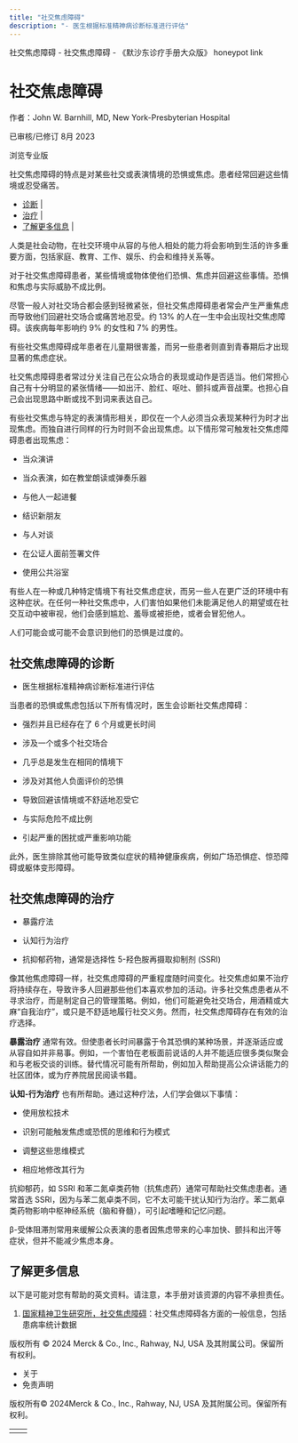 ```yaml
---
title: "社交焦虑障碍"
description: "- 医生根据标准精神病诊断标准进行评估"
---
```


﻿社交焦虑障碍 \- 社交焦虑障碍 \- 《默沙东诊疗手册大众版》 honeypot link

# 社交焦虑障碍

作者：John W. Barnhill, MD, New York-Presbyterian Hospital

已审核/已修订 8月 2023

浏览专业版

社交焦虑障碍的特点是对某些社交或表演情境的恐惧或焦虑。患者经常回避这些情境或忍受痛苦。

- [诊断](#诊断_v26234109_zh) \|
- [治疗](#治疗_v26234134_zh) \|
- [了解更多信息](#了解更多信息_v48017498_zh) \|

人类是社会动物，在社交环境中从容的与他人相处的能力将会影响到生活的许多重要方面，包括家庭、教育、工作、娱乐、约会和维持关系等。

对于社交焦虑障碍患者，某些情境或物体使他们恐惧、焦虑并回避这些事情。恐惧和焦虑与实际威胁不成比例。

尽管一般人对社交场合都会感到轻微紧张，但社交焦虑障碍患者常会产生严重焦虑而导致他们回避社交场合或痛苦地忍受。约 13% 的人在一生中会出现社交焦虑障碍。该疾病每年影响约 9% 的女性和 7% 的男性。

有些社交焦虑障碍成年患者在儿童期很害羞，而另一些患者则直到青春期后才出现显著的焦虑症状。

社交焦虑障碍患者常过分关注自己在公众场合的表现或动作是否适当。他们常担心自己有十分明显的紧张情绪——如出汗、脸红、呕吐、颤抖或声音战栗。也担心自己会出现思路中断或找不到词来表达自己。

有些社交焦虑与特定的表演情形相关，即仅在一个人必须当众表现某种行为时才出现焦虑。而独自进行同样的行为时则不会出现焦虑。以下情形常可触发社交焦虑障碍患者出现焦虑：

- 当众演讲

- 当众表演，如在教堂朗读或弹奏乐器

- 与他人一起进餐

- 结识新朋友

- 与人对谈

- 在公证人面前签署文件

- 使用公共浴室


有些人在一种或几种特定情境下有社交焦虑症状，而另一些人在更广泛的环境中有这种症状。在任何一种社交焦虑中，人们害怕如果他们未能满足他人的期望或在社交互动中被审视，他们会感到尴尬、羞辱或被拒绝，或者会冒犯他人。

人们可能会或可能不会意识到他们的恐惧是过度的。

## 社交焦虑障碍的诊断

- 医生根据标准精神病诊断标准进行评估


当患者的恐惧或焦虑包括以下所有情况时，医生会诊断社交焦虑障碍：

- 强烈并且已经存在了 6 个月或更长时间

- 涉及一个或多个社交场合

- 几乎总是发生在相同的情境下

- 涉及对其他人负面评价的恐惧

- 导致回避该情境或不舒适地忍受它

- 与实际危险不成比例

- 引起严重的困扰或严重影响功能


此外，医生排除其他可能导致类似症状的精神健康疾病，例如广场恐惧症、惊恐障碍或躯体变形障碍。

## 社交焦虑障碍的治疗

- 暴露疗法

- 认知行为治疗

- 抗抑郁药物，通常是选择性 5-羟色胺再摄取抑制剂 (SSRI)


像其他焦虑障碍一样，社交焦虑障碍的严重程度随时间变化。社交焦虑如果不治疗将持续存在，导致许多人回避那些他们本喜欢参加的活动。许多社交焦虑患者从不寻求治疗，而是制定自己的管理策略。例如，他们可能避免社交场合，用酒精或大麻“自我治疗”，或只是不舒适地履行社交义务。然而，社交焦虑障碍存在有效的治疗选择。

**暴露治疗** 通常有效。但使患者长时间暴露于令其恐惧的某种场景，并逐渐适应或从容自如并非易事。例如，一个害怕在老板面前说话的人并不能适应很多类似聚会和与老板交谈的训练。替代情况可能有所帮助，例如加入帮助提高公众讲话能力的社区团体，或为疗养院居民阅读书籍。

**认知-行为治疗** 也有所帮助。通过这种疗法，人们学会做以下事情：

- 使用放松技术

- 识别可能触发焦虑或恐慌的思维和行为模式

- 调整这些思维模式

- 相应地修改其行为


抗抑郁药，如 SSRI 和苯二氮卓类药物（抗焦虑药）通常可帮助社交焦虑患者。通常首选 SSRI，因为与苯二氮卓类不同，它不太可能干扰认知行为治疗。苯二氮卓类药物影响中枢神经系统（脑和脊髓），可引起嗜睡和记忆问题。

β-受体阻滞剂常用来缓解公众表演的患者因焦虑带来的心率加快、颤抖和出汗等症状，但并不能减少焦虑本身。

## 了解更多信息

以下是可能对您有帮助的英文资料。请注意，本手册对该资源的内容不承担责任。

1. [国家精神卫生研究所，社交焦虑障碍](https://www.nimh.nih.gov/health/statistics/social-anxiety-disorder.shtml)：社交焦虑障碍各方面的一般信息，包括患病率统计数据




版权所有 © 2024
Merck & Co., Inc., Rahway, NJ, USA 及其附属公司。保留所有权利。

- 关于
- 免责声明

版权所有© 2024Merck & Co., Inc., Rahway, NJ, USA 及其附属公司。保留所有权利。

|     |     |
| --- | --- |
|  |  |